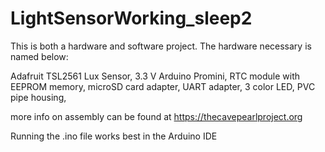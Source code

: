 # LightSensorWorking_sleep2
This is both a hardware and software project. The hardware necessary is named below:

Adafruit TSL2561 Lux Sensor,
3.3 V Arduino Promini,
RTC module with EEPROM memory,
microSD card adapter,
UART adapter,
3 color LED,
PVC pipe housing,

more info on assembly can be found at https://thecavepearlproject.org

Running the .ino file works best in the Arduino IDE
